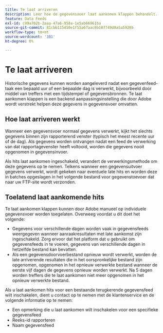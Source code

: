 ```yaml
---
title: Te laat arriveren
description: Leer hoe de gegevensvoer laat aankomen klappen behandelt.
feature: Data Feeds
exl-id: c99a702b-2aaa-47a6-958a-1e5ab66961ba
source-git-commit: 81cbb115d50e1f55a67aac8b107749d0a5a5928b
workflow-type: tm+mt
source-wordcount: '301'
ht-degree: 0%

---
```


# Te laat arriveren

Historische gegevens kunnen worden aangeleverd nadat een gegevenfeed-taak een bepaald uur of een bepaalde dag is verwerkt, bijvoorbeeld door middel van treffers met een tijdstempel of gegevensbronnen. Te laat aankomen klappen is een backend aanpassingsinstelling die door Adobe wordt verstrekt helpen deze gegevens in gegevensvoer omvatten.

## Hoe laat arriveren werkt

Wanneer een gegevensvoer normaal gegevens verwerkt, kijkt het slechts gegevens binnen zijn rapporterend venster (typisch het meest recente uur of de dag). Als gegevens worden ontvangen nadat een feed de verwerking van dat rapportagevenster heeft voltooid, worden die gegevens nooit opgenomen in gegevensinvoer.

Als hits laat aankomen ingeschakeld, verandert de verwerkingsmethode om deze gegevens op te nemen. Telkens wanneer een gegevensuitvoer gegevens verwerkt, wordt gekeken naar eventuele late hits en worden deze in batches opgeslagen in het volgende bestand voor gegevenstoevoer dat naar uw FTP-site wordt verzonden.

## Toelatend laat aankomende hits

Te laat aankomen klappen kunnen door Adobe manueel op individuele gegevensvoer worden toegelaten. Overweeg voordat u dit doet het volgende:

* Gegevens voor verschillende dagen worden vaak in gegevensfeeds weergegeven wanneer aanraakresultaten met late aankomst zijn ingeschakeld. Zorg ervoor dat het platform dat u gebruikt om gegevensfeeds in te voeren, gegevens van verschillende dagen in hetzelfde bestand kan bevatten.
* Als een gegevensdoorvoerbestand opnieuw wordt verwerkt, worden de late arriverende resultaten die in het oorspronkelijke bestand zijn opgenomen, opgenomen in het opnieuw verwerkte bestand wanneer de eerste vijf dagen de gegevens opnieuw worden verwerkt. Na 5 dagen worden treffers die te laat aankomen niet meer opgenomen in het opnieuw verwerkte bestand.

Als u laat aankomen hits voor een bestaande terugkerende gegevensfeed wilt inschakelen, dient u contact op te nemen met de klantenservice en de volgende informatie op te nemen:

* Een opmerking die u laat aankomen wilt inschakelen voor een specifieke gegevensfeed
* Reeks-id rapporteren
* Naam gegevensfeed
